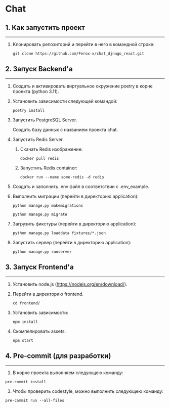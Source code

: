 # Chat 

## 1. Как запустить проект

___

1) Клонировать репозиторий и перейти в него в командной строке:

    `git clone https://github.com/Ferox-x/chat_djnago_react.git`


## 2. Запуск Backend'а

___

1) Cоздать и активировать виртуальное окружение poetry в корне проекта (python 3.11).

2) Установить зависимости следующей командой:

    `poetry install`

3) Запустить PostgreSQL Server.

    Создать базу данных с названием проекта chat.


4) Запустить Redis Server.
   
   1) Скачать Redis изображение:
   
      `docker pull redis`

   2) Запустить Redis container:
   
      `docker run --name some-redis -d redis`


5) Создать и заполнить .env файл в соответствии с .env_example.

6) Выполнить миграции (перейти в директорию application):

    `python manage.py makemigrations`

    `python manage.py migrate`

8) Загрузить фикстуры (перейти в директорию application):

    `python manage.py loaddata fixtures/*.json`

9) Запустить сервер (перейти в директорию application):

    `python manage.py runserver`


## 3. Запуск Frontend'а

___

1) Установить node.js (https://nodejs.org/en/download/).

2) Перейти в директорию frontend.

    `cd frontend/`

3) Установить зависимости:

    `npm install`

4) Скомпелировать assets:

    `npm start`


## 4. Pre-commit (для разработки)

___

1) В корне проекта выполняем следующею команду:

`pre-commit install`

3) Чтобы проверить codestyle, можно выполнить следующею команду:

`pre-commit run --all-files`

